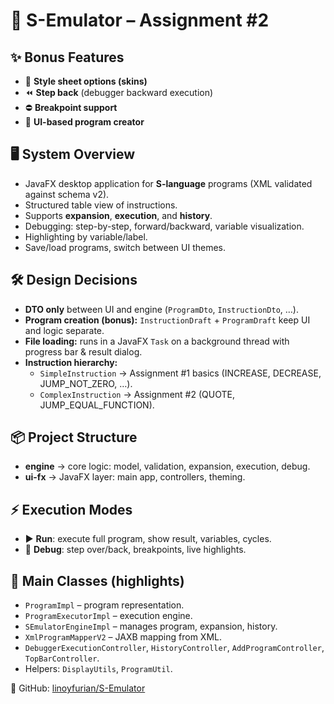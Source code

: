 # 🚀 S-Emulator – Assignment #2

## ✨ Bonus Features
- 🎨 **Style sheet options (skins)**
- ⏪ **Step back** (debugger backward execution)
- ⛔ **Breakpoint support**
- 📝 **UI-based program creator**

## 🖥️ System Overview
- JavaFX desktop application for **S-language** programs (XML validated against schema v2).  
- Structured table view of instructions.  
- Supports **expansion**, **execution**, and **history**.  
- Debugging: step-by-step, forward/backward, variable visualization.  
- Highlighting by variable/label.  
- Save/load programs, switch between UI themes.  

## 🛠️ Design Decisions
- **DTO only** between UI and engine (`ProgramDto`, `InstructionDto`, …).  
- **Program creation (bonus):** `InstructionDraft` + `ProgramDraft` keep UI and logic separate.  
- **File loading:** runs in a JavaFX `Task` on a background thread with progress bar & result dialog.  
- **Instruction hierarchy:**  
  - `SimpleInstruction` → Assignment #1 basics (INCREASE, DECREASE, JUMP_NOT_ZERO, …).  
  - `ComplexInstruction` → Assignment #2 (QUOTE, JUMP_EQUAL_FUNCTION).  

## 📦 Project Structure
- **engine** → core logic: model, validation, expansion, execution, debug.  
- **ui-fx** → JavaFX layer: main app, controllers, theming.  

## ⚡ Execution Modes
- ▶️ **Run**: execute full program, show result, variables, cycles.  
- 🐞 **Debug**: step over/back, breakpoints, live highlights.  

## 📂 Main Classes (highlights)
- `ProgramImpl` – program representation.  
- `ProgramExecutorImpl` – execution engine.  
- `SEmulatorEngineImpl` – manages program, expansion, history.  
- `XmlProgramMapperV2` – JAXB mapping from XML.  
- `DebuggerExecutionController`, `HistoryController`, `AddProgramController`, `TopBarController`.  
- Helpers: `DisplayUtils`, `ProgramUtil`.  

🔗 GitHub: [linoyfurian/S-Emulator](https://github.com/linoyfurian/S-Emulator)
